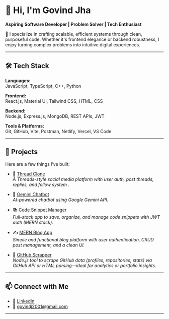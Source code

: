 # 👋 Hi, I'm Govind Jha

**Aspiring Software Developer | Problem Solver | Tech Enthusiast**

🔧 I specialize in crafting scalable, efficient systems through clean, purposeful code. Whether it's frontend elegance or backend robustness, I enjoy turning complex problems into intuitive digital experiences.

---

## 🛠️ Tech Stack

**Languages:**  
JavaScript, TypeScript, C++, Python

**Frontend:**  
React.js, Material UI, Tailwind CSS, HTML, CSS

**Backend:**  
Node.js, Express.js, MongoDB, REST APIs, JWT

**Tools & Platforms:**  
Git, GitHub, Vite, Postman, Netlify, Vercel, VS Code

---

## 🚀 Projects

Here are a few things I’ve built:

- 🧵 [Thread Clone](https://github.com/GovindJha01/Thread-clone)  
  *A Threads-style social media platform with user auth, post threads, replies, and follow system .*

- 💬 [Gemini Chatbot](https://github.com/GovindJha01/gemini-chatbot)  
  *AI-powered chatbot using Google Gemini API.*

- 📚 [Code Snippet Manager](https://github.com/GovindJha01/code-snippet-manager)  
  *Full-stack app to save, organize, and manage code snippets with JWT auth (MERN stack).*

- ✍️ [MERN Blog App](https://github.com/GovindJha01/Mern-blog-application)  
  *Simple and functional blog platform with user authentication, CRUD post management, and a clean UI.*

- 🤖 [GitHub Scrapper](https://github.com/GovindJha01/GitHub-Scrapper)  
  *Node.js tool to scrape GitHub data (profiles, repositories, stats) via GitHub API or HTML parsing—ideal for analytics or portfolio insights.*

---

## 📫 Connect with Me

- 💼 [LinkedIn](https://www.linkedin.com/in/govind-jha-81aba2223/)
- 📧 govindj2001@gmail.com

---

